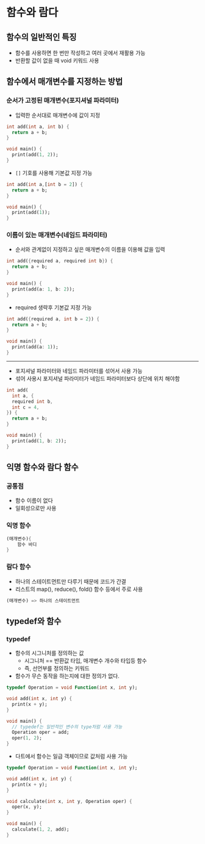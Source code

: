 # 함수와 람다

## 함수의 일반적인 특징

- 함수를 사용하면 한 번만 작성하고 여러 곳에서 재활용 가능
- 반환할 값이 없을 때 void 키워드 사용

## 함수에서 매개변수를 지정하는 방법

### 순서가 고정된 매개변수(포지셔널 파라미터)

- 입력한 순서대로 매개변수에 값이 지정

```dart
int add(int a, int b) {
  return a + b;
}

void main() {
  print(add(1, 2));
}
```

- `[]` 기호를 사용해 기본값 지정 가능

```dart
int add(int a,[int b = 2]) {
  return a + b;
}

void main() {
  print(add(1));
}
```

### 이름이 있는 매개변수(네임드 파라미터)

- 순서와 관계없이 지정하고 싶은 매개변수의 이름을 이용해 값을 입력

```dart
int add({required a, required int b}) {
  return a + b;
}

void main() {
  print(add(a: 1, b: 2));
}
```

- required 생략후 기본값 지정 가능

```dart
int add({required a, int b = 2}) {
  return a + b;
}

void main() {
  print(add(a: 1));
}
```

---

- 포지셔널 파라미터와 네임드 파라미터를 섞어서 사용 가능
- 섞어 사용시 포지셔널 파라미터가 네임드 파라미터보다 상단에 위치 해야함

```dart
int add(
  int a, {
  required int b,
  int c = 4,
}) {
  return a + b;
}

void main() {
  print(add(1, b: 2));
}
```

## 익명 함수와 람다 함수

### 공통점

- 함수 이름이 없다
- 일회성으로만 사용

### 익명 함수

```dart
(매개변수){
	함수 바디
}
```

### 람다 함수

- 하나의 스테이트먼트만 다루기 때문에 코드가 간결
- 리스트의 map(), reduce(), fold() 함수 등에서 주로 사용

```dart
(매개변수) => 하나의 스테이트먼트
```

## typedef와 함수

### typedef

- 함수의 시그니처를 정의하는 값
    - 시그니처 == 반환값 타입, 매개변수 개수와 타입등 함수
    - 즉, 선언부를 정의하는 키워드
- 함수가 무슨 동작을 하는지에 대한 정의가 없다.

```dart
typedef Operation = void Function(int x, int y);

void add(int x, int y) {
  print(x + y);
}

void main() {
  // typedef는 일반적인 변수의 type처럼 사용 가능
  Operation oper = add;
  oper(1, 2);
}
```

- 다트에서 함수는 일급 객체이므로 값처럼 사용 가능

```dart
typedef Operation = void Function(int x, int y);

void add(int x, int y) {
  print(x + y);
}

void calculate(int x, int y, Operation oper) {
  oper(x, y);
}

void main() {
  calculate(1, 2, add);
}
```